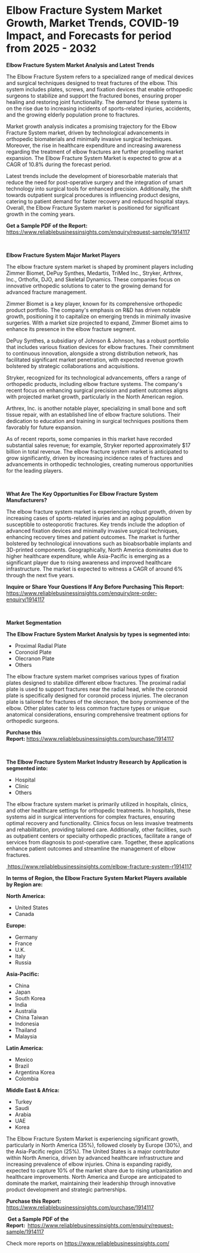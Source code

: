 <p><h1>Elbow Fracture System Market Growth, Market Trends, COVID-19 Impact, and Forecasts for period from 2025 - 2032</h1></p><p><strong>Elbow Fracture System Market Analysis and Latest Trends</strong></p>
<p><p>The Elbow Fracture System refers to a specialized range of medical devices and surgical techniques designed to treat fractures of the elbow. This system includes plates, screws, and fixation devices that enable orthopedic surgeons to stabilize and support the fractured bones, ensuring proper healing and restoring joint functionality. The demand for these systems is on the rise due to increasing incidents of sports-related injuries, accidents, and the growing elderly population prone to fractures.</p><p>Market growth analysis indicates a promising trajectory for the Elbow Fracture System market, driven by technological advancements in orthopedic biomaterials and minimally invasive surgical techniques. Moreover, the rise in healthcare expenditure and increasing awareness regarding the treatment of elbow fractures are further propelling market expansion. The Elbow Fracture System Market is expected to grow at a CAGR of 10.8% during the forecast period. </p><p>Latest trends include the development of bioresorbable materials that reduce the need for post-operative surgery and the integration of smart technology into surgical tools for enhanced precision. Additionally, the shift towards outpatient surgical procedures is influencing product designs, catering to patient demand for faster recovery and reduced hospital stays. Overall, the Elbow Fracture System market is positioned for significant growth in the coming years.</p></p>
<p><strong>Get a Sample PDF of the Report:&nbsp;</strong> <a href="https://www.reliablebusinessinsights.com/enquiry/request-sample/1914117?utm_campaign=3278&utm_medium=2&utm_source=Github&utm_content=ia&utm_term=05032025&utm_id=elbow-fracture-system">https://www.reliablebusinessinsights.com/enquiry/request-sample/1914117</a></p>
<p>&nbsp;</p>
<p><strong>Elbow Fracture System Major Market Players</strong></p>
<p><p>The elbow fracture system market is shaped by prominent players including Zimmer Biomet, DePuy Synthes, Medartis, TriMed Inc., Stryker, Arthrex, Inc., Orthofix, DJO, and Skeletal Dynamics. These companies focus on innovative orthopedic solutions to cater to the growing demand for advanced fracture management.</p><p>Zimmer Biomet is a key player, known for its comprehensive orthopedic product portfolio. The company's emphasis on R&D has driven notable growth, positioning it to capitalize on emerging trends in minimally invasive surgeries. With a market size projected to expand, Zimmer Biomet aims to enhance its presence in the elbow fracture segment.</p><p>DePuy Synthes, a subsidiary of Johnson & Johnson, has a robust portfolio that includes various fixation devices for elbow fractures. Their commitment to continuous innovation, alongside a strong distribution network, has facilitated significant market penetration, with expected revenue growth bolstered by strategic collaborations and acquisitions.</p><p>Stryker, recognized for its technological advancements, offers a range of orthopedic products, including elbow fracture systems. The company's recent focus on enhancing surgical precision and patient outcomes aligns with projected market growth, particularly in the North American region.</p><p>Arthrex, Inc. is another notable player, specializing in small bone and soft tissue repair, with an established line of elbow fracture solutions. Their dedication to education and training in surgical techniques positions them favorably for future expansion.</p><p>As of recent reports, some companies in this market have recorded substantial sales revenue; for example, Stryker reported approximately $17 billion in total revenue. The elbow fracture system market is anticipated to grow significantly, driven by increasing incidence rates of fractures and advancements in orthopedic technologies, creating numerous opportunities for the leading players.</p></p>
<p>&nbsp;</p>
<p><strong>What Are The Key Opportunities For Elbow Fracture System Manufacturers?</strong></p>
<p><p>The elbow fracture system market is experiencing robust growth, driven by increasing cases of sports-related injuries and an aging population susceptible to osteoporotic fractures. Key trends include the adoption of advanced fixation devices and minimally invasive surgical techniques, enhancing recovery times and patient outcomes. The market is further bolstered by technological innovations such as bioabsorbable implants and 3D-printed components. Geographically, North America dominates due to higher healthcare expenditure, while Asia-Pacific is emerging as a significant player due to rising awareness and improved healthcare infrastructure. The market is expected to witness a CAGR of around 6% through the next five years.</p></p>
<p><strong>Inquire or Share Your Questions If Any Before Purchasing This Report:</strong> <a href="https://www.reliablebusinessinsights.com/enquiry/pre-order-enquiry/1914117?utm_campaign=3278&utm_medium=2&utm_source=Github&utm_content=ia&utm_term=05032025&utm_id=elbow-fracture-system">https://www.reliablebusinessinsights.com/enquiry/pre-order-enquiry/1914117</a></p>
<p>&nbsp;</p>
<p><strong>Market Segmentation</strong></p>
<p><strong>The Elbow Fracture System Market Analysis by types is segmented into:</strong></p>
<p><ul><li>Proximal Radial Plate</li><li>Coronoid Plate</li><li>Olecranon Plate</li><li>Others</li></ul></p>
<p><p>The elbow fracture system market comprises various types of fixation plates designed to stabilize different elbow fractures. The proximal radial plate is used to support fractures near the radial head, while the coronoid plate is specifically designed for coronoid process injuries. The olecranon plate is tailored for fractures of the olecranon, the bony prominence of the elbow. Other plates cater to less common fracture types or unique anatomical considerations, ensuring comprehensive treatment options for orthopedic surgeons.</p></p>
<p><strong>Purchase this Report:&nbsp;</strong><a href="https://www.reliablebusinessinsights.com/purchase/1914117?utm_campaign=3278&utm_medium=2&utm_source=Github&utm_content=ia&utm_term=05032025&utm_id=elbow-fracture-system">https://www.reliablebusinessinsights.com/purchase/1914117</a></p>
<p>&nbsp;</p>
<p><strong>The Elbow Fracture System Market Industry Research by Application is segmented into:</strong></p>
<p><ul><li>Hospital</li><li>Clinic</li><li>Others</li></ul></p>
<p><p>The elbow fracture system market is primarily utilized in hospitals, clinics, and other healthcare settings for orthopedic treatments. In hospitals, these systems aid in surgical interventions for complex fractures, ensuring optimal recovery and functionality. Clinics focus on less invasive treatments and rehabilitation, providing tailored care. Additionally, other facilities, such as outpatient centers or specialty orthopedic practices, facilitate a range of services from diagnosis to post-operative care. Together, these applications enhance patient outcomes and streamline the management of elbow fractures.</p></p>
<p><a href="https://www.reliablebusinessinsights.com/elbow-fracture-system-r1914117?utm_campaign=3278&utm_medium=2&utm_source=Github&utm_content=ia&utm_term=05032025&utm_id=elbow-fracture-system">&nbsp;https://www.reliablebusinessinsights.com/elbow-fracture-system-r1914117</a></p>
<p><strong>In terms of Region, the Elbow Fracture System Market Players available by Region are:</strong></p>
<p>
    <p> <strong> North America: </strong>
        <ul>
            <li>United States</li>
            <li>Canada</li>
        </ul>
        </p> 
    <p> <strong> Europe: </strong>
        <ul>
            <li>Germany</li>
            <li>France</li>
            <li>U.K.</li>
            <li>Italy</li>
            <li>Russia</li>
        </ul>
        </p> 
    <p> <strong> Asia-Pacific: </strong>
        <ul>
            <li>China</li>
            <li>Japan</li>
            <li>South Korea</li>
            <li>India</li>
            <li>Australia</li>
            <li>China Taiwan</li>
            <li>Indonesia</li>
            <li>Thailand</li>
            <li>Malaysia</li>
        </ul>
        </p> 
    <p> <strong> Latin America: </strong>
        <ul>
            <li>Mexico</li>
            <li>Brazil</li>
            <li>Argentina Korea</li>
            <li>Colombia</li>
        </ul>
        </p> 
    <p> <strong> Middle East & Africa: </strong>
        <ul>
            <li>Turkey</li>
            <li>Saudi</li>
            <li>Arabia</li>
            <li>UAE</li>
            <li>Korea</li>
        </ul>
    </p>
    </p>
<p><p>The Elbow Fracture System Market is experiencing significant growth, particularly in North America (35%), followed closely by Europe (30%), and the Asia-Pacific region (25%). The United States is a major contributor within North America, driven by advanced healthcare infrastructure and increasing prevalence of elbow injuries. China is expanding rapidly, expected to capture 10% of the market share due to rising urbanization and healthcare improvements. North America and Europe are anticipated to dominate the market, maintaining their leadership through innovative product development and strategic partnerships.</p></p>
<p><strong>Purchase this Report: </strong><a href="https://www.reliablebusinessinsights.com/purchase/1914117?utm_campaign=3278&utm_medium=2&utm_source=Github&utm_content=ia&utm_term=05032025&utm_id=elbow-fracture-system">https://www.reliablebusinessinsights.com/purchase/1914117</a></p>
<p>&nbsp;<strong>Get a Sample PDF of the Report:&nbsp;&nbsp;</strong><a href="https://www.reliablebusinessinsights.com/enquiry/request-sample/1914117?utm_campaign=3278&utm_medium=2&utm_source=Github&utm_content=ia&utm_term=05032025&utm_id=elbow-fracture-system">https://www.reliablebusinessinsights.com/enquiry/request-sample/1914117</a></p>
<p><strong></strong></p>
<p>Check more reports on <a href="https://www.reliablebusinessinsights.com/?utm_campaign=3278&utm_medium=2&utm_source=Github&utm_content=ia&utm_term=05032025&utm_id=elbow-fracture-system">https://www.reliablebusinessinsights.com/</a></p>
